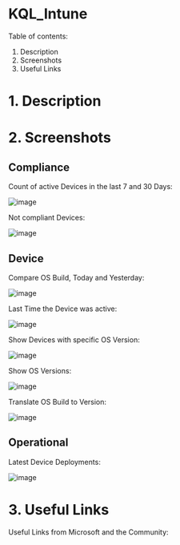 # KQL_Intune

Table of contents:

1. Description
2. Screenshots
3. Useful Links


# 1. Description

# 2. Screenshots

## Compliance

Count of active Devices in the last 7 and 30 Days:

![image](https://user-images.githubusercontent.com/43906965/169784325-6837fc33-ccc2-415c-aa7a-f82570e50e7c.png)

Not compliant Devices:

![image](https://user-images.githubusercontent.com/43906965/169785026-1e3c9e4a-f172-4511-96ad-0c1812c0616b.png)

## Device 

Compare OS Build, Today and Yesterday:

![image](https://user-images.githubusercontent.com/43906965/169785400-274da17f-36bf-4ded-bbed-8fb36596634e.png)

Last Time the Device was active:

![image](https://user-images.githubusercontent.com/43906965/169785640-c807fd3b-1940-4d04-892e-7ad31694797e.png)

Show Devices with specific OS Version:

![image](https://user-images.githubusercontent.com/43906965/169786254-ac2ca770-afce-40c7-87e8-b025f9ddaa04.png)

Show OS Versions:

![image](https://user-images.githubusercontent.com/43906965/169786475-4efc9dff-d9a6-45fa-8061-230de0bb69f7.png)

Translate OS Build to Version:

![image](https://user-images.githubusercontent.com/43906965/169786641-2f491725-d0ca-4393-9fbe-5ab72524cd44.png)

## Operational

Latest Device Deployments:

![image](https://user-images.githubusercontent.com/43906965/169787141-a99f495a-f500-4d01-a4e0-9c4673e21522.png)

# 3. Useful Links

Useful Links from Microsoft and the Community:
